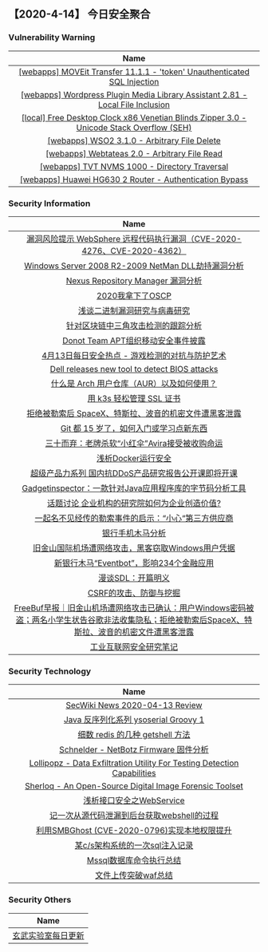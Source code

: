 
 ##   【2020-4-14】 今日安全聚合


###  						       							Vulnerability Warning

|                             Name                             |
| :----------------------------------------------------------: |
|[[webapps] MOVEit Transfer 11.1.1 - 'token' Unauthenticated SQL Injection](https://www.exploit-db.com/exploits/48316)|
|[[webapps] Wordpress Plugin Media Library Assistant 2.81 - Local File Inclusion](https://www.exploit-db.com/exploits/48315)|
|[[local] Free Desktop Clock x86 Venetian Blinds Zipper 3.0 - Unicode Stack Overflow (SEH)](https://www.exploit-db.com/exploits/48314)|
|[[webapps] WSO2 3.1.0 - Arbitrary File Delete](https://www.exploit-db.com/exploits/48313)|
|[[webapps] Webtateas 2.0 - Arbitrary File Read](https://www.exploit-db.com/exploits/48312)|
|[[webapps] TVT NVMS 1000 - Directory Traversal](https://www.exploit-db.com/exploits/48311)|
|[[webapps] Huawei HG630 2 Router - Authentication Bypass](https://www.exploit-db.com/exploits/48310)|

### 						        							Security Information
|                             Name                                    |
| :----------------------------------------------------------: |
|[漏洞风险提示  WebSphere 远程代码执行漏洞（CVE-2020-4276、CVE-2020-4362）](https://www.anquanke.com/post/id/202980)|
|[Windows Server 2008 R2-2009 NetMan DLL劫持漏洞分析](https://www.anquanke.com/post/id/202803)|
|[Nexus Repository Manager 漏洞分析](https://www.anquanke.com/post/id/202867)|
|[2020我拿下了OSCP](https://www.anquanke.com/post/id/202733)|
|[浅谈二进制漏洞研究与病毒研究](https://www.anquanke.com/post/id/202806)|
|[针对区块链中三角攻击检测的跟踪分析](https://www.anquanke.com/post/id/201694)|
|[Donot Team APT组织移动安全事件披露](https://www.anquanke.com/post/id/202757)|
|[4月13日每日安全热点 - 游戏检测的对抗与防护艺术](https://www.anquanke.com/post/id/202812)|
|[Dell releases new tool to detect BIOS attacks](https://www.zdnet.com/article/dell-releases-new-tool-to-detect-bios-attacks/#ftag=RSSbaffb68)|
|[什么是 Arch 用户仓库（AUR）以及如何使用？](https://linux.cn/article-12107-1.html?utm_source=rss&utm_medium=rss)|
|[用 k3s 轻松管理 SSL 证书](https://linux.cn/article-12106-1.html?utm_source=rss&utm_medium=rss)|
|[拒绝被勒索后 SpaceX、特斯拉、波音的机密文件遭黑客泄露](https://linux.cn/article-12105-1.html?utm_source=rss&utm_medium=rss)|
|[Git 都 15 岁了，如何入门或学习点新东西](https://linux.cn/article-12104-1.html?utm_source=rss&utm_medium=rss)|
|[三十而弃：老牌杀软“小红伞”Avira接受被收购命运](https://www.freebuf.com/news/233442.html)|
|[浅析Docker运行安全](https://www.freebuf.com/articles/es/231647.html)|
|[超级产品力系列  国内抗DDoS产品研究报告公开课即将开课](https://www.freebuf.com/open/233469.html)|
|[Gadgetinspector：一款针对Java应用程序库的字节码分析工具](https://www.freebuf.com/sectool/228003.html)|
|[话题讨论  企业机构的研究院如何为企业创造价值?](https://www.freebuf.com/articles/neopoints/233330.html)|
|[一起名不见经传的勒索事件的启示：“小心“第三方供应商](https://www.freebuf.com/news/233352.html)|
|[银行手机木马分析](https://www.freebuf.com/articles/terminal/231108.html)|
|[旧金山国际机场遭网络攻击，黑客窃取Windows用户凭据](https://www.freebuf.com/news/233344.html)|
|[新银行木马“Eventbot”，影响234个金融应用](https://www.freebuf.com/articles/terminal/231459.html)|
|[漫谈SDL：开篇明义](https://www.freebuf.com/articles/es/232252.html)|
|[CSRF的攻击、防御与挖掘](https://www.freebuf.com/articles/web/231614.html)|
|[FreeBuf早报｜旧金山机场遭网络攻击已确认：用户Windows密码被盗；两名小学生状告谷歌非法收集隐私；拒绝被勒索后SpaceX、特斯拉、波音的机密文件遭黑客泄露](https://www.freebuf.com/news/233319.html)|
|[工业互联网安全研究笔记](https://www.freebuf.com/articles/ics-articles/231508.html)|

### 						        							Security  Technology
|                             Name                                    |
| :----------------------------------------------------------: |
|[SecWiki News 2020-04-13 Review](http://www.sec-wiki.com/?2020-04-13)|
|[Java 反序列化系列 ysoserial Groovy 1](https://paper.seebug.org/1171/)|
|[细数 redis 的几种 getshell 方法](https://paper.seebug.org/1169/)|
|[Schnelder - NetBotz Firmware 固件分析](https://paper.seebug.org/1170/)|
|[Lollipopz - Data Exfiltration Utility For Testing Detection Capabilities](http://www.kitploit.com/2020/04/lollipopz-data-exfiltration-utility-for.html)|
|[Sherloq - An Open-Source Digital Image Forensic Toolset](http://www.kitploit.com/2020/04/sherloq-open-source-digital-image.html)|
|[浅析接口安全之WebService](http://xz.aliyun.com/t/7541)|
|[记一次从源代码泄漏到后台获取webshell的过程](http://xz.aliyun.com/t/7529)|
|[利用SMBGhost (CVE-2020-0796)实现本地权限提升](http://xz.aliyun.com/t/7537)|
|[某c/s架构系统的一次sql注入记录](http://xz.aliyun.com/t/7536)|
|[Mssql数据库命令执行总结](http://xz.aliyun.com/t/7534)|
|[文件上传突破waf总结](http://xz.aliyun.com/t/7531)|

### 						        							Security  Others
|                             Name                                    |
| :----------------------------------------------------------: |
|[玄武实验室每日更新](https://weibo.com/p/1006065582522936/wenzhang?from=page_100606_profile&wvr=6&mod=wenzhangmore)|

